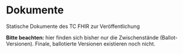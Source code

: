# Dokumente
Statische Dokumente des TC FHIR zur Veröffentlichung

**Bitte beachten:** hier finden sich bisher nur die Zwischenstände (Ballot-Versionen).
Finale, ballotierte Versionen existieren noch nicht.
